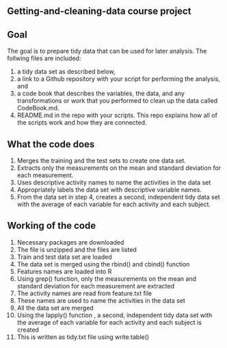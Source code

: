 ## Getting-and-cleaning-data course project

## Goal
The goal is to prepare tidy data that can be used for later analysis. 
The follwing files are included:
1) a tidy data set as described below, 
2) a link to a Github repository with your script for performing the analysis, and 
3) a code book that describes the variables, the data, and any transformations or work that you performed to clean up the data called CodeBook.md.
4) README.md in the repo with your scripts. This repo explains how all of the scripts work and how they are connected.

## What the code does
1) Merges the training and the test sets to create one data set.
2) Extracts only the measurements on the mean and standard deviation for each measurement.
3) Uses descriptive activity names to name the activities in the data set
4) Appropriately labels the data set with descriptive variable names.
5) From the data set in step 4, creates a second, independent tidy data set with the average of each variable for each activity and each subject.

## Working of the code
1.	Necessary packages are downloaded 
2.	The file is unzipped and the files are listed
3.	Train and test data set are loaded 
4.	The data set is merged using the rbind() and cbind() function
5.	Features names are loaded into R
6.	Using grep()  function, only the measurements on the mean and standard deviation for each measurement are extracted 
7.	The activity names are read from feature.txt file
8.	These names are used to name the activities in the data set
9.	All the data set are merged
10.	Using the lapply() function , a second, independent tidy data set with the average of each variable for each activity and each subject is created 
11.	This is written as tidy.txt file using write.table()

